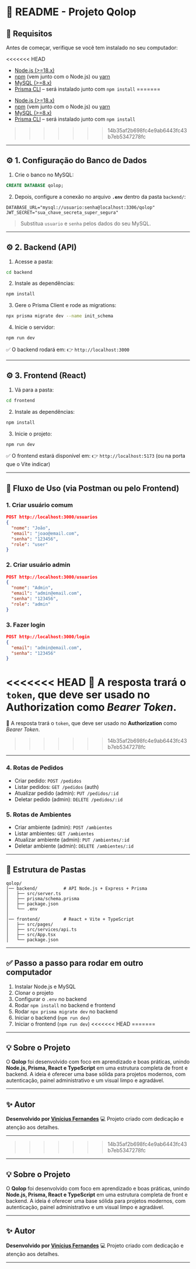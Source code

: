 # 📘 README - Projeto Qolop

## 📌 Requisitos

Antes de começar, verifique se você tem instalado no seu computador:

<<<<<<< HEAD
- [Node.js (>=18.x)](https://nodejs.org/en/)
- [npm](https://www.npmjs.com/) (vem junto com o Node.js) ou [yarn](https://yarnpkg.com/)
- [MySQL (>=8.x)](https://dev.mysql.com/downloads/mysql/)
- [Prisma CLI](https://www.prisma.io/docs/concepts/components/prisma-cli) – será instalado junto com `npm install`
=======
* [Node.js (>=18.x)](https://nodejs.org/en/)
* [npm](https://www.npmjs.com/) (vem junto com o Node.js) ou [yarn](https://yarnpkg.com/)
* [MySQL (>=8.x)](https://dev.mysql.com/downloads/mysql/)
* [Prisma CLI](https://www.prisma.io/docs/concepts/components/prisma-cli) – será instalado junto com `npm install`
>>>>>>> 14b35af2b698fc4e9ab6443fc43b7eb5347278fc

---

## ⚙️ 1. Configuração do Banco de Dados

1. Crie o banco no MySQL:

```sql
CREATE DATABASE qolop;
```

2. Depois, configure a conexão no arquivo **`.env`** dentro da pasta `backend/`:

```env
DATABASE_URL="mysql://usuario:senha@localhost:3306/qolop"
JWT_SECRET="sua_chave_secreta_super_segura"
```

> Substitua `usuario` e `senha` pelos dados do seu MySQL.

---

## ⚙️ 2. Backend (API)

1. Acesse a pasta:

```bash
cd backend
```

2. Instale as dependências:

```bash
npm install
```

3. Gere o Prisma Client e rode as migrations:

```bash
npx prisma migrate dev --name init_schema
```

4. Inicie o servidor:

```bash
npm run dev
```

✅ O backend rodará em:
👉 `http://localhost:3000`

---

## ⚙️ 3. Frontend (React)

1. Vá para a pasta:

```bash
cd frontend
```

2. Instale as dependências:

```bash
npm install
```

3. Inicie o projeto:

```bash
npm run dev
```

✅ O frontend estará disponível em:
👉 `http://localhost:5173` (ou na porta que o Vite indicar)

---

## 🚀 Fluxo de Uso (via Postman ou pelo Frontend)

### 1. Criar usuário comum

```json
POST http://localhost:3000/usuarios
{
  "nome": "João",
  "email": "joao@email.com",
  "senha": "123456",
  "role": "user"
}
```

### 2. Criar usuário admin

```json
POST http://localhost:3000/usuarios
{
  "nome": "Admin",
  "email": "admin@email.com",
  "senha": "123456",
  "role": "admin"
}
```

### 3. Fazer login

```json
POST http://localhost:3000/login
{
  "email": "admin@email.com",
  "senha": "123456"
}
```

<<<<<<< HEAD
🔑 A resposta trará o `token`, que deve ser usado no **Authorization** como _Bearer Token_.
=======
🔑 A resposta trará o `token`, que deve ser usado no **Authorization** como *Bearer Token*.
>>>>>>> 14b35af2b698fc4e9ab6443fc43b7eb5347278fc

---

### 4. Rotas de Pedidos

- Criar pedido: `POST /pedidos`
- Listar pedidos: `GET /pedidos` (auth)
- Atualizar pedido (admin): `PUT /pedidos/:id`
- Deletar pedido (admin): `DELETE /pedidos/:id`

### 5. Rotas de Ambientes

- Criar ambiente (admin): `POST /ambientes`
- Listar ambientes: `GET /ambientes`
- Atualizar ambiente (admin): `PUT /ambientes/:id`
- Deletar ambiente (admin): `DELETE /ambientes/:id`

---

## 📂 Estrutura de Pastas

```
qolop/
│── backend/          # API Node.js + Express + Prisma
│   ├── src/server.ts
│   ├── prisma/schema.prisma
│   ├── package.json
│   └── .env
│
│── frontend/         # React + Vite + TypeScript
│   ├── src/pages/
│   ├── src/services/api.ts
│   ├── src/App.tsx
│   └── package.json
```

---

## ✅ Passo a passo para rodar em outro computador

1. Instalar Node.js e MySQL
2. Clonar o projeto
3. Configurar o `.env` no backend
4. Rodar `npm install` no backend e frontend
5. Rodar `npx prisma migrate dev` no backend
6. Iniciar o backend (`npm run dev`)
7. Iniciar o frontend (`npm run dev`)
<<<<<<< HEAD
=======

---

## 💡 Sobre o Projeto

O **Qolop** foi desenvolvido com foco em aprendizado e boas práticas, unindo **Node.js, Prisma, React e TypeScript** em uma estrutura completa de front e backend.
A ideia é oferecer uma base sólida para projetos modernos, com autenticação, painel administrativo e um visual limpo e agradável.

---

## ✨ Autor

**Desenvolvido por [Vinícius Fernandes](https://github.com/vinicius77777)**
💻 Projeto criado com dedicação e atenção aos detalhes.

---
>>>>>>> 14b35af2b698fc4e9ab6443fc43b7eb5347278fc

---

## 💡 Sobre o Projeto

O **Qolop** foi desenvolvido com foco em aprendizado e boas práticas, unindo **Node.js, Prisma, React e TypeScript** em uma estrutura completa de front e backend.
A ideia é oferecer uma base sólida para projetos modernos, com autenticação, painel administrativo e um visual limpo e agradável.

---

## ✨ Autor

**Desenvolvido por [Vinícius Fernandes](https://github.com/vinicius77777)**
💻 Projeto criado com dedicação e atenção aos detalhes.

---
